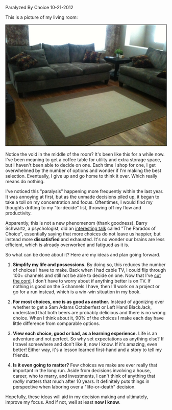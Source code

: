 Paralyzed By Choice
10-21-2012

This is a picture of my living room:

<img src="/static/living-room.jpg" width="560px" height="" class="center" border="1px solid" />

Notice the void in the middle of the room? It's been like this for a while now. I've been meaning to get a coffee table for utility and extra storage space, but I haven't been able to decide on one. Each time I shop for one, I get overwhelmed by the number of options and wonder if I'm making the best selection. Eventually, I give up and go home to think it over. Which really means do nothing.

I've noticed this "paralysis" happening more frequently within the last year. It was annoying at first, but as the unmade decisions piled up, it began to take a toll on my concentration and focus. Oftentimes, I would find my thoughts drifting to my "to-decide" list, throwing off my flow and productivity.

Apparently, this is not a new phenomenom (thank goodness). Barry Schwartz, a psychologist, did an [interesting talk][1] called "The Paradox of Choice", essentially saying that more choices do not leave us happier, but instead more **dissatisfied** and exhausted. It's no wonder our brains are less efficient, which is already overworked and fatigued as it is.

So what can be done about it? Here are my ideas and plan going forward.

1. **Simplify my life and possessions.** By doing so, this reduces the number of choices I have to make. Back when I had cable TV, I could flip through 100+ channels and still not be able to decide on one. Now that I've [cut the cord][2], I don't have to worry about if anything better is on TV. If nothing is good on the 5 channels I have, then I'll work on a project or go for a run instead, which is a win-win situation in my book.

2. **For most choices, one is as good as another.** Instead of agonizing over whether to get a Sam Adams Octoberfest or Left Hand BlackJack, understand that both beers are probably delicious and there is no wrong choice. When I think about it, 90% of the choices I make each day have little difference from comparable options.

3. **View each choice, good or bad, as a learning experience.** Life is an adventure and not perfect. So why set expectations as anything else? If I travel somewhere and don't like it, now I know. If it's amazing, even better! Either way, it's a lesson learned first-hand and a story to tell my friends.

4. **Is it even going to matter?** Few choices we make are ever really that important in the long run. Aside from decisions involving a house, career, who to marry, and investments, I can't think of anything that *really* matters that much after 10 years. It definitely puts things in perspective when laboring over a "life-or-death" decision.

Hopefully, these ideas will aid in my decision making and ultimately, improve my focus. And if not, well at least **now I know**.

[1]: http://www.ted.com/talks/barry_schwartz_on_the_paradox_of_choice.html
[2]: http://alexanderle.com/blog/2012/neatflix-my-netflix-api-demo.html
